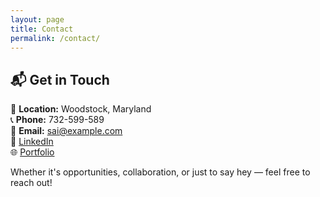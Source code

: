```yaml
---
layout: page
title: Contact
permalink: /contact/
---
```


## 📬 Get in Touch

📍 **Location:** Woodstock, Maryland  
📞 **Phone:** 732-599-589  
📧 **Email:** sai@example.com  
🔗 [LinkedIn](https://www.linkedin.com/in/saiarjunmadikonda)  
🌐 [Portfolio](https://saiarjunmadikonda.github.io)

Whether it's opportunities, collaboration, or just to say hey — feel free to reach out! 